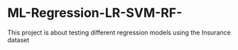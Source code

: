 # ML-Regression-LR-SVM-RF-
This project is about testing different regression models using the Insurance dataset
